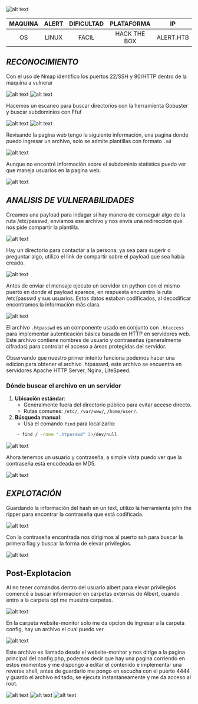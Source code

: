 
![alt text](image/image-3.png)

| MAQUINA | ALERT | DIFICULTAD |  PLATAFORMA  |    IP     |
| :-----: | :---: | :--------: | :----------: | :-------: |
|   OS    | LINUX |   FACIL    | HACK THE BOX | ALERT.HTB |
## *RECONOCIMIENTO*

Con el uso de Nmap identifico los puertos 22/SSH y 80/HTTP dentro de la maquina a vulnerar

![alt text](image//image-1.png)
![alt text](image/image-2.png)

Hacemos un escaneo para buscar directorios con la herramienta Gobuster y buscar subdominios con Ffuf

![alt text](image/image-4.png)
![alt text](image/image-5.png)

Revisando la pagina web tengo la siguiente información, una pagina donde puedo ingresar un archivo, solo se admite plantillas con formato `.md`

![alt text](image/image-6.png)

Aunque no encontré información sobre el subdominio statistics puedo ver que maneja usuarios en la pagina web.

![alt text](image/image-7.png)

## *ANALISIS DE VULNERABILIDADES*

Creamos una payload para indagar si hay manera de conseguir algo de la ruta /etc/passwd, enviamos ese archivo y nos envía una redirección que nos pide compartir la plantilla.

![alt text](image/image-8.png)

Hay un directorio para contactar a la persona, ya sea para sugerir o preguntar algo, utilizo el link de compartir sobre el payload que sea había creado.

![alt text](image/image-9.png)

Antes de enviar el mensaje ejecuto un servidor en python con el mismo puerto en donde el payload aparece, en respuesta encuentro la ruta /etc/passwd y sus usuarios. Estos datos estaban codificados, al decodificar encontramos la información más clara.

![alt text](image/image-10.png)

El archivo `.htpasswd` es un componente usado en conjunto con `.htaccess` para implementar autenticación básica basada en HTTP en servidores web. Este archivo contiene nombres de usuario y contraseñas (generalmente cifradas) para controlar el acceso a áreas protegidas del servidor.

Observando que nuestro primer intento funciona podemos hacer una edicion para obtener el archivo .htpasswd, este archivo se encuentra en servidores Apache HTTP Server, Nginx, LiteSpeed.

### **Dónde buscar el archivo en un servidor**

1. **Ubicación estándar**:
    - Generalmente fuera del directorio público para evitar acceso directo.
    - Rutas comunes: `/etc/`, `/var/www/`, `/home/user/`.
2. **Búsqueda manual**:
    - Usa el comando `find` para localizarlo:
```bash
    - find / -name ".htpasswd" 2>/dev/null
```
![alt text](image/image-11.png)

Ahora tenemos un usuario y contraseña, a simple vista puedo ver que la contraseña está encodeada en MD5.

![alt text](image/image-12.png)

## *EXPLOTACIÓN*

Guardando la información del hash en un text, utilizo la herramienta john the ripper para encontrar la contraseña que está codificada.

![alt text](image/image-13.png)

Con la contraseña encontrada nos dirigimos al puerto ssh para buscar la primera flag y buscar la forma de elevar privilegios.

![alt text](image/image-14.png)

## Post-Explotacion

Al no tener comandos dentro del usuario albert para elevar privilegios comencé a buscar informacion en carpetas externas de Albert, cuando entro a la carpeta opt me muestra carpetas.

![alt text](image/image-15.png)

En la carpeta website-monitor solo me da opcion de ingresar a la carpeta config, hay un archivo el cual puedo ver.

![alt text](image/image-16.png)

Este archivo es llamado desde el website-monitor y nos dirige a la pagina principal del config.php, podemos decir que hay una pagina corriendo en estos momentos y me dispongo a editar el contenido e implementar una reverse shell, antes de guardarlo me pongo en escucha con el puerto 4444 y guardo el archivo editado, se ejecuta instantaneamente y me da acceso al root.

![alt text](image/image-17.png)
![alt text](image/image-18.png)
![alt text](image/image-19.png)



